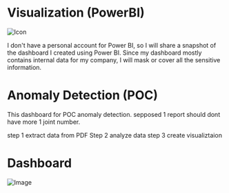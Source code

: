
# Visualization (PowerBI)

![Icon](https://github.com/Fauzanpaimen/Visualization-PowerBI-/blob/main/Image/icon.jpg)

I don't have a personal account for Power BI, so I will share a snapshot of the dashboard I created using Power BI. Since my dashboard mostly contains internal data for my company, I will mask or cover all the sensitive information.

# Anomaly Detection (POC)

This dashboard for POC anomaly detection. sepposed 1 report should dont have more 1 joint number.

step 1 extract data from PDF
Step 2 analyze data
step 3 create visualiztaion

# Dashboard

![Image](https://github.com/Fauzanpaimen/Visualization-PowerBI-/blob/main/Image/Anomaly.jpg)



